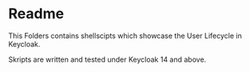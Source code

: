# Readme 

This Folders contains shellscipts which showcase the User Lifecycle in Keycloak.


Skripts are written and tested under Keycloak 14 and above.
